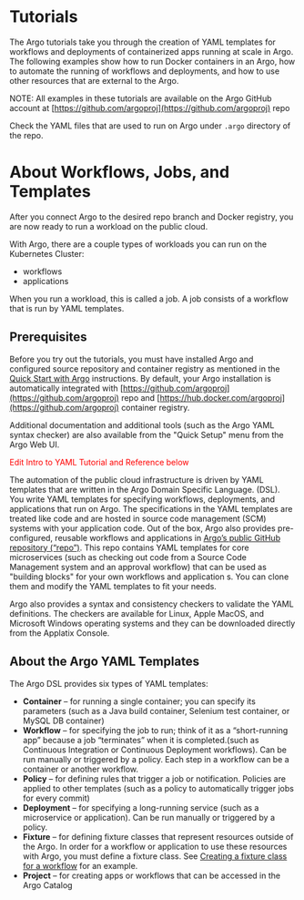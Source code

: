 # Tutorials

The <span class="GeneralApplatix Platform Name">Argo</span> tutorials take you through the creation of YAML templates for workflows and deployments of containerized apps running at scale in <span class="GeneralApplatix Platform Name">Argo</span>. The following examples show how to run Docker containers in an <span class="GeneralKubernetes Cluster with Argo">Argo</span>, how to automate the running of workflows and deployments, and how to use other resources that are external to the <span class="GeneralKubernetes Cluster with Argo">Argo</span>.

NOTE: All examples in these tutorials are available on the <span class="GeneralApplatix Platform Name">Argo</span> GitHub account at [https://github.com/argoproj](https://github.com/argoproj) repo

Check the YAML files that are used to run on <span class="GeneralApplatix Platform Name">Argo</span> under `.argo` directory of the repo.

# About Workflows, Jobs, and Templates

After you connect <span class="GeneralKubernetes Cluster with Argo">Argo</span> to the desired repo branch and Docker registry, you are now ready to run a workload on the public cloud.

With <span class="GeneralApplatix Platform Name">Argo</span>, there are a couple types of workloads you can run on the Kubernetes Cluster:

*   workflows
*   applications

When you run a workload, this is called a job. A job consists of a workflow that is run by <span class="GeneralYAML template">YAML template</span>s.

## Prerequisites

Before you try out the tutorials, you must have installed Argo and configured source repository and container registry as mentioned in the [Quick Start with Argo](#/docs;doc=%2Fquickstart%2Fintro_applatix_quick_start.md) instructions. By default, your Argo installation is automatically integrated with [https://github.com/argoproj](https://github.com/argoproj) repo and [https://hub.docker.com/argoproj](https://github.com/argoproj) container registry.

Additional documentation and additional tools (such as the <span class="GeneralApplatix Platform Name">Argo</span> YAML syntax checker) are also available from the "Quick Setup" menu from the <span class="GeneralApplatix Cluster Console">Argo Web UI</span>.

<span style="color: #ff0000;">Edit Intro to</span> <span style="color: #ff0000;" class="NewSetYAML Tutorial">YAML Tutorial and Reference</span> <span style="color: #ff0000;">below</span>

The automation of the public cloud infrastructure is driven by <span class="GeneralYAML template">YAML template</span>s that are written in the <span class="GeneralApplatix Platform Name">Argo</span> Domain Specific Language. (DSL). You write <span class="GeneralYAML template">YAML template</span>s for specifying workflows, deployments, and applications that run on <span class="GeneralKubernetes Cluster with Argo">Argo</span>. The specifications in the <span class="GeneralYAML template">YAML template</span>s are treated like code and are hosted in source code management (SCM) systems with your application code. Out of the box, <span class="GeneralApplatix Platform Name">Argo</span> also provides pre-configured, reusable workflows and applications in [Argo’s public GitHub repository (“repo”)](https://github.com/argoproj "Argo GitHub Repository"). This repo contains <span class="GeneralYAML template">YAML template</span>s for core microservices (such as checking out code from a Source Code Management system and an approval workflow) that can be used as "building blocks" for your own workflows and application s. You can clone them and modify the <span class="GeneralYAML template">YAML template</span>s to fit your needs.

<span class="GeneralApplatix Platform Name">Argo</span> also provides a syntax and consistency checkers to validate the YAML definitions. The checkers are available for Linux, Apple MacOS, and Microsoft Windows operating systems and they can be downloaded directly from the Applatix Console.

## About the <span class="GeneralApplatix Platform Name">Argo</span> YAML Templates

The <span class="GeneralApplatix Platform Name">Argo</span> DSL provides six types of YAML templates:

*   **Container** – for running a single container; you can specify its parameters (such as a Java build container, Selenium test container, or MySQL DB container)
*   **Workflow** – for specifying the job to run; think of it as a “short-running app” because a job “terminates” when it is completed.(such as Continuous Integration or Continuous Deployment workflows). Can be run manually or triggered by a policy. Each step in a workflow can be a container or another workflow.
*   **Policy** – for defining rules that trigger a job or notification. Policies are applied to other templates (such as a policy to automatically trigger jobs for every commit)
*   **Deployment** – for specifying a long-running service (such as a microservice or application). Can be run manually or triggered by a policy.
*   **Fixture** – for defining fixture classes that represent resources outside of the <span class="GeneralKubernetes Cluster with Argo">Argo</span>. In order for a workflow or application to use these resources with <span class="GeneralApplatix Platform Name">Argo</span>, you must define a fixture class. See [Creating a fixture class for a workflow](ex_create_managed_fixtures.htm#CreateFixture) for an example.
*   **Project** – for creating apps or workflows that can be accessed in the <span class="GeneralApplatix Catalog">Argo Catalog</span>